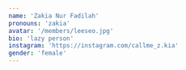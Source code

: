 ```yaml
---
name: 'Zakia Nur Fadilah'
pronouns: 'zakia'
avatar: '/members/leeseo.jpg'
bio: 'lazy person'
instagram: 'https://instagram.com/callme_z.kia'
gender: 'female'
---
```

